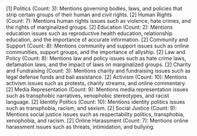 [1] Politics (Count: 3): Mentions governing bodies, laws, and policies that strip certain groups of their human and civil rights.
	[2] Human Rights (Count: 7): Mentions human rights issues such as violence, hate crimes, and the rights of marginalized groups.
	[2] Education (Count: 2): Mentions education issues such as reproductive health education, relationship education, and the importance of accurate information.
	[2] Community and Support (Count: 8): Mentions community and support issues such as online communities, support groups, and the importance of allyship.
	[2] Law and Policy (Count: 8): Mentions law and policy issues such as hate crime laws, defamation laws, and the impact of laws on marginalized groups.
	[2] Charity and Fundraising (Count: 3): Mentions charity and fundraising issues such as legal defense funds and bail assistance.
	[2] Activism (Count: 10): Mentions activism issues such as protests, charity streams, and online commentary.
	[2] Media Representation (Count: 9): Mentions media representation issues such as transphobic narratives, xenophobic stereotypes, and racist language.
	[2] Identity Politics (Count: 10): Mentions identity politics issues such as transphobia, racism, and sexism.
	[2] Social Justice (Count: 9): Mentions social justice issues such as respectability politics, transphobia, xenophobia, and racism.
	[2] Online Harassment (Count: 7): Mentions online harassment issues such as threats, intimidation, and bullying.

